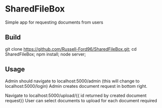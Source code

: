 # SharedFileBox
Simple app for requesting documents from users

## Build
git clone https://github.com/Russell-Ford96/SharedFileBox.git;
cd SharedFileBox;
npm install;
node server;

## Usage
Admin should navigate to localhost:5000/admin (this will change to localhost:5000/login)
Admin creates document request in bottom right.

Navigate to localhost:5000/upload/{{ id returned by created document request}}
User can select documents to upload for each document required
